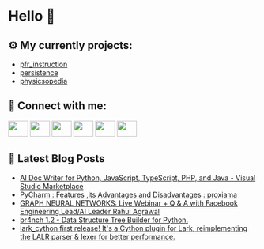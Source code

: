 # Hello 👋

## ⚙️ My currently projects:
- [pfr_instruction](https://github.com/bullbesh/pfr_instruction)
- [persistence](https://github.com/bullbesh/persistence)
- [physicsopedia](https://github.com/bullbesh/physicsopedia)

## 🔎 Connect with me:
[<img height="32" width="40" src="https://cdn.jsdelivr.net/npm/simple-icons@v5/icons/telegram.svg" />](https://t.me/bullbesh)
[<img height="32" width="40" src="https://cdn.jsdelivr.net/npm/simple-icons@v5/icons/vk.svg" />](https://vk.com/bullbesh)
[<img height="32" width="40" src="https://cdn.jsdelivr.net/npm/simple-icons@v5/icons/twitter.svg" />](https://twitter.com/bullbesh1)
[<img height="32" width="40" src="https://cdn.jsdelivr.net/npm/simple-icons@v5/icons/instagram.svg" />](https://www.instagram.com/bullbesh)
[<img height="32" width="40" src="https://cdn.jsdelivr.net/npm/simple-icons@v5/icons/reddit.svg" />](https://www.reddit.com/user/bullbesh)
[<img height="32" width="40" src="https://cdn.jsdelivr.net/npm/simple-icons@v5/icons/youtube.svg" />](https://www.youtube.com/channel/UCtfjRs6uzgq5mfm8S06WTcg)

## 📕 Latest Blog Posts
<!-- BLOG-POST-LIST:START -->
- [AI Doc Writer for Python, JavaScript, TypeScript, PHP, and Java - Visual Studio Marketplace](https://www.reddit.com/r/Python/comments/smopjt/ai_doc_writer_for_python_javascript_typescript/)
- [PyCharm : Features ,its Advantages and Disadvantages : proxiama](https://www.reddit.com/r/Python/comments/smnfb7/pycharm_features_its_advantages_and_disadvantages/)
- [GRAPH NEURAL NETWORKS: Live Webinar + Q &amp; A with Facebook Engineering Lead/AI Leader Rahul Agrawal](https://www.reddit.com/r/Python/comments/smne18/graph_neural_networks_live_webinar_q_a_with/)
- [br4nch 1.2 - Data Structure Tree Builder for Python.](https://www.reddit.com/r/Python/comments/smn0e2/br4nch_12_data_structure_tree_builder_for_python/)
- [lark_cython first release! It&#39;s a Cython plugin for Lark, reimplementing the LALR parser &amp; lexer for better performance.](https://www.reddit.com/r/Python/comments/smm2of/lark_cython_first_release_its_a_cython_plugin_for/)
<!-- BLOG-POST-LIST:END -->
